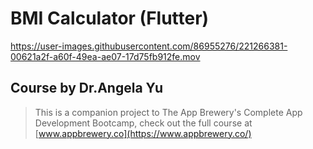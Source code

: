 # BMI Calculator (Flutter)

https://user-images.githubusercontent.com/86955276/221266381-00621a2f-a60f-49ea-ae07-17d75fb912fe.mov

  ## Course by Dr.Angela Yu
>This is a companion project to The App Brewery's Complete App Development Bootcamp, check out the full course at [www.appbrewery.co](https://www.appbrewery.co/)
